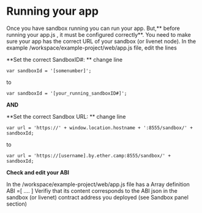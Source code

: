 # Running your app

Once you have sandbox running you can run your app. But,** before running your app.js , it must be configured correctly**. You need to make sure your app has the correct URL of your sandbox (or livenet node). In the example /workspace/example-project/web/app.js file, edit the lines

**Set the correct SandboxID#:
**
change line 

```var sandboxId = '[somenumber]';```

to

```var sandboxId = '[your_running_sandboxID#]';```



**AND**


**Set the correct Sandbox URL:
**
change line 

```var url = 'https://' + window.location.hostname + ':8555/sandbox/' + sandboxId;```

to

```var url = 'https://[username].by.ether.camp:8555/sandbox/' + sandboxId;```


**Check and edit your ABI**

In the /workspace/example-project/web/app.js file has a Array definition ABI =[ ....  ]
Verifiy that its content corresponds to the ABI json in the sandbox (or livenet) contract address you deployed (see Sandbox panel section)